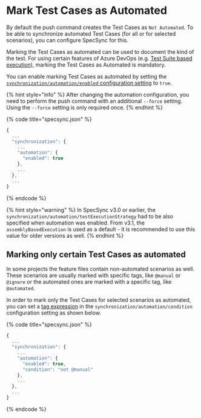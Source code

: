 # Mark Test Cases as Automated

By default the push command creates the Test Cases as `Not Automated`. To be able to synchronize automated Test Cases \(for all or for selected scenarios\), you can configure SpecSync for this. 

Marking the Test Cases as automated can be used to document the kind of the test. For using certain features of Azure DevOps \(e.g. [Test Suite based execution](../test-result-publishing-features/support-for-azure-devops-test-plan-test-suite-based-test-execution.md)\), marking the Test Cases as Automated is mandatory.

You can enable marking Test Cases as automated by setting the [`synchronization/automation/enabled` configuration setting](../../reference/configuration/configuration-synchronization/configuration-synchronization-automation.md) to `true`.

{% hint style="info" %}
After changing the automation configuration, you need to perform the push command with an additional `--force` setting. Using the `--force` setting is only required once.
{% endhint %}

{% code title="specsync.json" %}
```javascript
{
  ...
  "synchronization": {
    ...
    "automation": {
      "enabled": true
    },
    ...
  },
  ...
}
```
{% endcode %}

{% hint style="warning" %}
In SpecSync v3.0 or earlier, the `synchronization/automation/testExecutionStrategy` had to be also specified when automation was enabled. From v3.1, the `assemblyBasedExecution` is used as a default - it is recommended to use this value for older versions as well.
{% endhint %}

## Marking only certain Test Cases as automated

In some projects the feature files contain non-automated scenarios as well. These scenarios are usually marked with specific tags, like `@manual` or `@ignore` or the automated ones are marked with a specific tag, like `@automated`. 

In order to mark only the Test Cases for selected scenarios as automated, you can set a [tag expression](http://speclink.me/tagexpressions) in the `synchronization/automation/condition` configuration setting as shown below.

{% code title="specsync.json" %}
```javascript
{
  ...
  "synchronization": {
    ...
    "automation": {
      "enabled": true,
      "condition": "not @manual"
    },
    ...
  },
  ...
}
```
{% endcode %}

